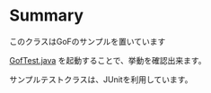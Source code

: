 # Summary
このクラスはGoFのサンプルを置いています

[GofTest.java](https://github.com/pollseed/kitlib/blob/master/src/test/java/pollseed/gof/GofTest.java) を起動することで、挙動を確認出来ます。

サンプルテストクラスは、JUnitを利用しています。
